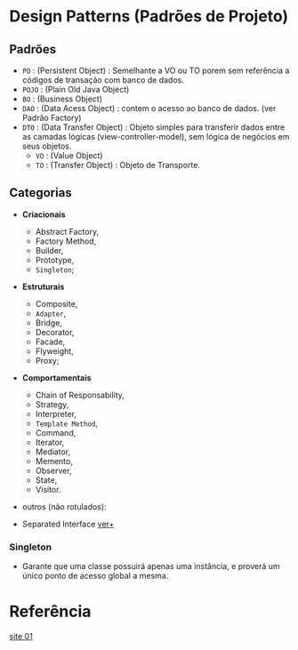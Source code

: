 # Design Patterns (Padrões de Projeto)

## Padrões
- `PO` : (Persistent Object) : Semelhante a VO ou TO porem sem referência a códigos de transação com banco de dados.
- `POJO` : (Plain Old Java Object)
- `BO` : (Business Object)
- `DAO` : (Data Acess Object) : contem o acesso ao banco de dados. (ver Padrão Factory)
- `DTO` : (Data Transfer Object) : Objeto simples para transferir dados entre as camadas lógicas (view-controller-model), sem lógica de negócios em seus objetos. 
  - `VO` : (Value Object)
  - `TO` : (Transfer Object) : Objeto de Transporte.



## Categorias
- **Criacionais** 
  - Abstract Factory, 
  - Factory Method, 
  - Builder, 
  - Prototype, 
  - `Singleton`;
- **Estruturais** 
  - Composite, 
  - `Adapter`, 
  - Bridge, 
  - Decorator, 
  - Facade, 
  - Flyweight, 
  - Proxy;
- **Comportamentais** 
  - Chain of Responsability, 
  - Strategy, 
  - Interpreter, 
  - `Template Method`, 
  - Command, 
  - Iterator, 
  - Mediator, 
  - Memento, 
  - Observer, 
  - State, 
  - Visitor.
 
 - outros (não rotulados):
 - Separated Interface [ver+](https://martinfowler.com/eaaCatalog/separatedInterface.html)

### Singleton
- Garante que uma classe possuirá apenas uma instância, e proverá um único ponto de acesso global a mesma.

# Referência
[site 01](https://portaldesenvolvedor.com/blog/design-patterns-em-delphi-padroes-de-projeto/)
